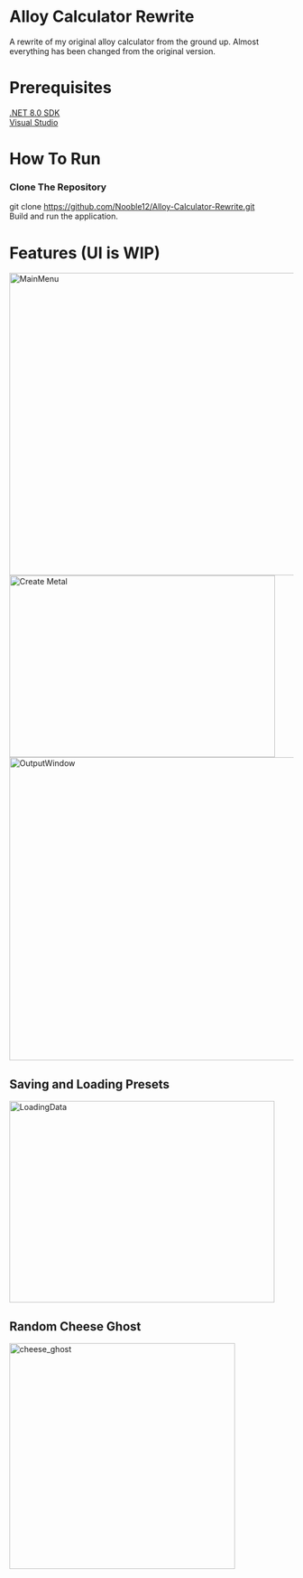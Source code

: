 # Alloy Calculator Rewrite
A rewrite of my original alloy calculator from the ground up. Almost everything has been changed from the original version. 

# Prerequisites
[.NET 8.0 SDK](https://dotnet.microsoft.com/en-us/download)  
[Visual Studio](https://visualstudio.microsoft.com/)  

# How To Run
### Clone The Repository
git clone https://github.com/Nooble12/Alloy-Calculator-Rewrite.git  
Build and run the application.

# Features (UI is WIP)
<img width="967" height="536" alt="MainMenu" src="https://github.com/user-attachments/assets/21e0d353-fc33-4ea5-8934-22d36c754fe8" />
<img width="471" height="322" alt="Create Metal" src="https://github.com/user-attachments/assets/09870732-66d2-417f-b017-8cc2371f9809" />
<img width="782" height="537" alt="OutputWindow" src="https://github.com/user-attachments/assets/599fc1bb-b695-4122-9ae3-c36dfc1cbf75" />

## Saving and Loading Presets
<img width="470" height="357" alt="LoadingData" src="https://github.com/user-attachments/assets/c7d13ca0-6961-4d24-ba42-c04aa0b393d1" />

## Random Cheese Ghost
<img width="400" height="400" alt="cheese_ghost" src="https://github.com/user-attachments/assets/1807fbd9-9dd3-465c-9a8a-129ad8e3922b" />
